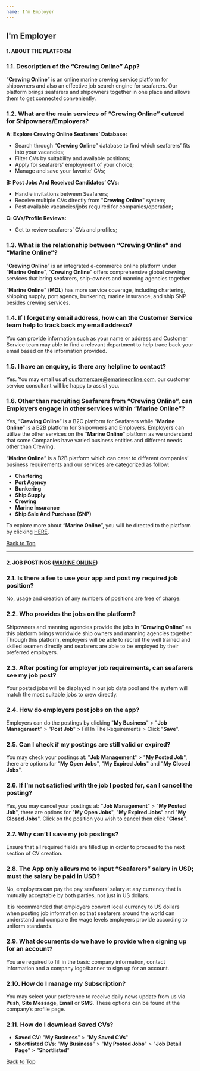 ```yaml
---
name: I'm Employer
---
```


## I'm Employer

#### 1.	ABOUT THE PLATFORM

### 1.1.	Description of the “Crewing Online” App?

“**Crewing Online**” is an online marine crewing service platform for shipowners and also an effective job search engine for seafarers. Our platform brings seafarers and shipowners together in one place and allows them to get connected conveniently.

### 1.2.	What are the main services of “Crewing Online” catered for Shipowners/Employers?

**A: Explore Crewing Online Seafarers’ Database:**

- Search through “**Crewing Online**” database to find which seafarers’ fits into your vacancies; 
- Filter CVs by suitability and available positions;
- Apply for seafarers’ employment of your choice;
- Manage and save your favorite’ CVs;

**B: Post Jobs And Received Candidates’ CVs:**

- Handle invitations between Seafarers;
- Receive multiple CVs directly from "**Crewing Online**" system;
- Post available vacancies/jobs required for companies/operation;

**C: CVs/Profile Reviews:** 

- Get to review seafarers’ CVs and profiles;

### 1.3. What is the relationship between “Crewing Online” and “Marine Online”?

“**Crewing Online**” is an integrated e-commerce online platform under “**Marine Online**”, “**Crewing Online**” offers comprehensive global crewing services that bring seafarers, ship-owners and manning agencies together. 

“**Marine Online**” (**MOL**) has more service coverage, including chartering, shipping supply, port agency, bunkering, marine insurance, and ship SNP besides crewing services.

### 1.4. If I forget my email address, how can the Customer Service team help to track back my email address?

You can provide information such as your name or address and Customer Service team may able to find a relevant department to help trace back your email based on the information provided.

### 1.5. I have an enquiry, is there any helpline to contact?

Yes. You may email us at [customercare@emarineonline.com](mailto:customercare@emarineonline.com), our customer service consultant will be happy to assist you.

### 1.6. Other than recruiting Seafarers from “Crewing Online”, can Employers engage in other services within “Marine Online”?

Yes, “**Crewing Online**” is a B2C platform for Seafarers while “**Marine Online**” is a B2B platform for Shipowners and Employers. Employers can utilize the other services on the “**Marine Online**” platform as we understand that some Companies have varied business entities and different needs other than Crewing.  

“**Marine Online**” is a B2B platform which can cater to different companies’ business requirements and our services are categorized as follow:

- **Chartering**
- **Port Agency**
- **Bunkering** 
- **Ship Supply**
- **Crewing**
- **Marine Insurance**
- **Ship Sale And Purchase (SNP)**

To explore more about “**Marine Online**”, you will be directed to the platform by clicking [HERE](https://www.emarineonline.com/#/).

 [Back to Top](employer#)

---

#### 2.	JOB POSTINGS ([MARINE ONLINE](https://www.emarineonline.com/#/))

### 2.1.	Is there a fee to use your app and post my required job position? 

No, usage and creation of any numbers of positions are free of charge.

### 2.2.	Who provides the jobs on the platform? 

Shipowners and manning agencies provide the jobs in “**Crewing Online**” as this platform brings worldwide ship owners and manning agencies together. Through this platform, employers will be able to recruit the well trained and skilled seamen directly and seafarers are able to be employed by their preferred employers.

### 2.3.	After posting for employer job requirements, can seafarers see my job post? 

Your posted jobs will be displayed in our job data pool and the system will match the most suitable jobs to crew directly.

### 2.4.	How do employers post jobs on the app? 

Employers can do the postings by clicking "**My Business**" > "**Job Management**" > "**Post Job**" > Fill In The Requirements > Click "**Save**".

### 2.5.	Can I check if my postings are still valid or expired? 

You may check your postings at:  "**Job Management**" > "**My Posted Job**", there are options for "**My Open Jobs**", "**My Expired Jobs**" and "**My Closed Jobs**".

### 2.6.	If I’m not satisfied with the job I posted for, can I cancel the posting? 

Yes, you may cancel your postings at: "**Job Management**" > "**My Posted Job**", there are options for "**My Open Jobs**", "**My Expired Jobs**" and "**My Closed Jobs**". Click on the position you wish to cancel then click "**Close**".

### 2.7. Why can’t I save my job postings?

Ensure that all required fields are filled up in order to proceed to the next section of CV creation.

### 2.8. The App only allows me to input “Seafarers” salary in USD; must the salary be paid in USD?

No, employers can pay the pay seafarers’ salary at any currency that is mutually acceptable by both parties, not just in US dollars.

It is recommended that employers convert local currency to US dollars when posting job information so that seafarers around the world can understand and compare the wage levels employers provide according to uniform standards.

### 2.9. What documents do we have to provide when signing up for an account?

You are required to fill in the basic company information, contact information and a company logo/banner to sign up for an account.

### 2.10. How do I manage my Subscription?

You may select your preference to receive daily news update from us via **Push**, **Site Message**, **Email** or **SMS**. These options can be found at the company’s profile page. 

### 2.11. How do I download Saved CVs?

- **Saved CV**: "**My Business**" > "**My Saved CVs**"
- **Shortlisted CVs**: "**My Business**" > "**My Posted Jobs**" > "**Job Detail Page**" > "**Shortlisted**"

 [Back to Top](employer#)
